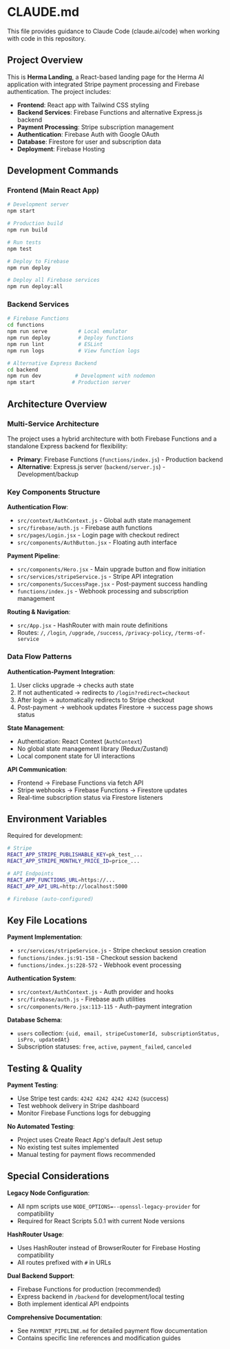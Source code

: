# CLAUDE.md

This file provides guidance to Claude Code (claude.ai/code) when working with code in this repository.

## Project Overview

This is **Herma Landing**, a React-based landing page for the Herma AI application with integrated Stripe payment processing and Firebase authentication. The project includes:

- **Frontend**: React app with Tailwind CSS styling
- **Backend Services**: Firebase Functions and alternative Express.js backend
- **Payment Processing**: Stripe subscription management
- **Authentication**: Firebase Auth with Google OAuth
- **Database**: Firestore for user and subscription data
- **Deployment**: Firebase Hosting

## Development Commands

### Frontend (Main React App)
```bash
# Development server
npm start

# Production build
npm run build

# Run tests
npm test

# Deploy to Firebase
npm run deploy

# Deploy all Firebase services
npm run deploy:all
```

### Backend Services
```bash
# Firebase Functions
cd functions
npm run serve          # Local emulator
npm run deploy         # Deploy functions
npm run lint           # ESLint
npm run logs           # View function logs

# Alternative Express Backend
cd backend
npm run dev           # Development with nodemon
npm start            # Production server
```

## Architecture Overview

### Multi-Service Architecture
The project uses a hybrid architecture with both Firebase Functions and a standalone Express backend for flexibility:

- **Primary**: Firebase Functions (`functions/index.js`) - Production backend
- **Alternative**: Express.js server (`backend/server.js`) - Development/backup

### Key Components Structure

**Authentication Flow**:
- `src/context/AuthContext.js` - Global auth state management
- `src/firebase/auth.js` - Firebase auth functions
- `src/pages/Login.jsx` - Login page with checkout redirect
- `src/components/AuthButton.jsx` - Floating auth interface

**Payment Pipeline**:
- `src/components/Hero.jsx` - Main upgrade button and flow initiation
- `src/services/stripeService.js` - Stripe API integration
- `src/components/SuccessPage.jsx` - Post-payment success handling
- `functions/index.js` - Webhook processing and subscription management

**Routing & Navigation**:
- `src/App.jsx` - HashRouter with main route definitions
- Routes: `/`, `/login`, `/upgrade`, `/success`, `/privacy-policy`, `/terms-of-service`

### Data Flow Patterns

**Authentication-Payment Integration**:
1. User clicks upgrade → checks auth state
2. If not authenticated → redirects to `/login?redirect=checkout`
3. After login → automatically redirects to Stripe checkout
4. Post-payment → webhook updates Firestore → success page shows status

**State Management**:
- Authentication: React Context (`AuthContext`)
- No global state management library (Redux/Zustand)
- Local component state for UI interactions

**API Communication**:
- Frontend → Firebase Functions via fetch API
- Stripe webhooks → Firebase Functions → Firestore updates
- Real-time subscription status via Firestore listeners

## Environment Variables

Required for development:
```bash
# Stripe
REACT_APP_STRIPE_PUBLISHABLE_KEY=pk_test_...
REACT_APP_STRIPE_MONTHLY_PRICE_ID=price_...

# API Endpoints
REACT_APP_FUNCTIONS_URL=https://...
REACT_APP_API_URL=http://localhost:5000

# Firebase (auto-configured)
```

## Key File Locations

**Payment Implementation**:
- `src/services/stripeService.js` - Stripe checkout session creation
- `functions/index.js:91-158` - Checkout session backend
- `functions/index.js:228-572` - Webhook event processing

**Authentication System**:
- `src/context/AuthContext.js` - Auth provider and hooks
- `src/firebase/auth.js` - Firebase auth utilities
- `src/components/Hero.jsx:113-115` - Auth-payment integration

**Database Schema**:
- `users` collection: `{uid, email, stripeCustomerId, subscriptionStatus, isPro, updatedAt}`
- Subscription statuses: `free`, `active`, `payment_failed`, `canceled`

## Testing & Quality

**Payment Testing**:
- Use Stripe test cards: `4242 4242 4242 4242` (success)
- Test webhook delivery in Stripe dashboard
- Monitor Firebase Functions logs for debugging

**No Automated Testing**:
- Project uses Create React App's default Jest setup
- No existing test suites implemented
- Manual testing for payment flows recommended

## Special Considerations

**Legacy Node Configuration**:
- All npm scripts use `NODE_OPTIONS=--openssl-legacy-provider` for compatibility
- Required for React Scripts 5.0.1 with current Node versions

**HashRouter Usage**:
- Uses HashRouter instead of BrowserRouter for Firebase Hosting compatibility
- All routes prefixed with `#` in URLs

**Dual Backend Support**:
- Firebase Functions for production (recommended)
- Express backend in `/backend` for development/local testing
- Both implement identical API endpoints

**Comprehensive Documentation**:
- See `PAYMENT_PIPELINE.md` for detailed payment flow documentation
- Contains specific line references and modification guides